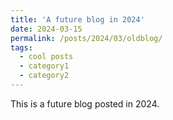 ```yaml
---
title: 'A future blog in 2024'
date: 2024-03-15
permalink: /posts/2024/03/oldblog/
tags:
  - cool posts
  - category1
  - category2
---
```


This is a future blog posted in 2024.



